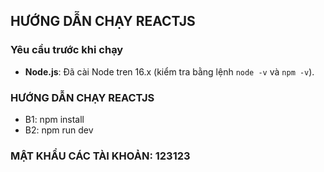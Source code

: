 ## HƯỚNG DẪN CHẠY REACTJS

### Yêu cầu trước khi chạy
- **Node.js**: Đã cài Node tren 16.x (kiểm tra bằng lệnh `node -v` và `npm -v`).

### HƯỚNG DẪN CHẠY REACTJS
- B1: npm install
- B2: npm run dev

### MẬT KHẨU CÁC TÀI KHOẢN: 123123